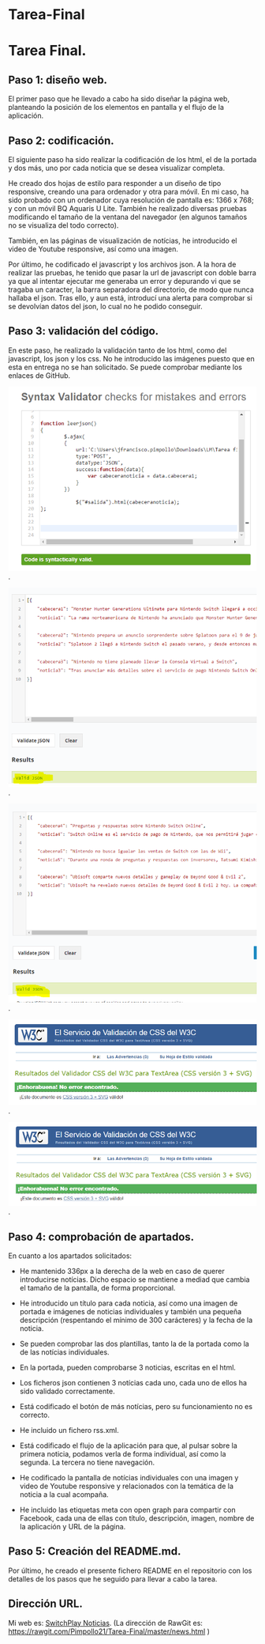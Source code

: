 # Tarea-Final

# Tarea Final.

## Paso 1: diseño web.
El primer paso que he llevado a cabo ha sido diseñar la página web, planteando la posición de los elementos en pantalla y el flujo de la aplicación.

## Paso 2: codificación.
El siguiente paso ha sido realizar la codificación de los html, el de la portada y dos más, uno por cada noticia que se desea visualizar completa.

He creado dos hojas de estilo para responder a un diseño de tipo responsive, creando una para ordenador y otra para móvil. En mi caso, ha sido probado con un ordenador cuya resolución de pantalla es: 1366 x 768; y con un móvil BQ Aquaris U Lite. También he realizado diversas pruebas modificando el tamaño de la ventana del navegador (en algunos tamaños no se visualiza del todo correcto).

También, en las páginas de visualización de notícias, he introducido el video de Youtube responsive, así como una imagen.

Por último, he codificado el javascript y los archivos json. A la hora de realizar las pruebas, he tenido que pasar la url de javascript con doble barra ya que al intentar ejecutar me generaba un error y depurando vi que se tragaba un caracter, la barra separadora del directorio, de modo que nunca hallaba el json. Tras ello, y aun está, introducí una alerta para comprobar si se devolvían datos del json, lo cual no he podido conseguir.

## Paso 3: validación del código.
En este paso, he realizado la validación tanto de los html, como del javascript, los json y los css. No he introducido las imágenes puesto que en esta en entrega no se han solicitado. Se puede comprobar mediante los enlaces de GitHub.

![Imagen 1](/img/validacion_js.PNG).

![Imagen 2](/img/validacion_json1.PNG).

![Imagen 3](/img/validacion_json2.PNG).

![Imagen 4](/img/validacion_css_mob.PNG).

![Imagen 5](/img/validacion_css_pc.PNG).

## Paso 4: comprobación de apartados.
En cuanto a los apartados solicitados:

  - He mantenido 336px a la derecha de la web en caso de querer introducirse notícias. Dicho espacio se mantiene a mediad que cambia el tamaño de la pantalla, de forma proporcional.
  
  - He introducido un título para cada noticia, así como una imagen de portada e imágenes de noticias individuales y también una pequeña descripción (respentando el mínimo de 300 carácteres) y la fecha de la noticia.
  
  - Se pueden comprobar las dos plantillas, tanto la de la portada como la de las notícias individuales.
  
  - En la portada, pueden comprobarse 3 noticias, escritas en el html.
  
  - Los ficheros json contienen 3 notícias cada uno, cada uno de ellos ha sido validado correctamente.
  
  - Está codificado el botón de más notícias, pero su funcionamiento no es correcto.
  
  - He incluido un fichero rss.xml.
  
  - Está codificado el flujo de la aplicación para que, al pulsar sobre la primera noticia, podamos verla de forma individual, así como la segunda. La tercera no tiene navegación.
  
  - He codificado la pantalla de notícias individuales con una imagen y video de Youtube responsive y relacionados con la temática de la noticia a la cual acompaña.
  
   - He incluido las etiquetas meta con open graph para compartir con Facebook, cada una de ellas con título, descripción, imagen, nombre de la aplicación y URL de la página.

## Paso 5: Creación del README.md.
Por último, he creado el presente fichero README en el repositorio con los detalles de los pasos que he seguido para llevar a cabo la tarea. 

## Dirección URL.
Mi web es: [SwitchPlay Noticias]( https://github.com/Pimpollo21/Tarea-Final/ ).
(La dirección de RawGit es: https://rawgit.com/Pimpollo21/Tarea-Final/master/news.html )
